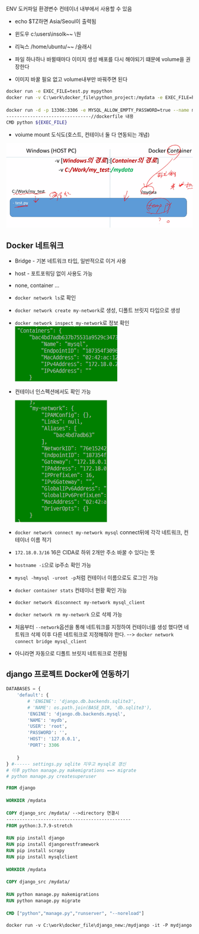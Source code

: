 ENV 도커파일 환경변수 컨테이너 내부에서 사용할 수 있음

- echo $TZ하면 Asia/Seoul이 출력됨

- 윈도우 c:\users\insolk~~ \원
- 리눅스 /home/ubuntu/~~ /슬래시

- 파일 하나하나 바뀔때마다 이미지 생성 배포를 다시 해야되기 떄문에 volume을 권장한다
- 이미지 바꿀 필요 없고  volume내부만 바꿔주면 된다

```sh
docker run -e EXEC_FILE=test.py mypython
docker run -v C:\work\docker_file\python_project:/mydata -e EXEC_FILE=hello.py mypython ---> 볼륨 마운트와 동적 실행 동시 커맨드

docker run -d -p 13306:3306 -e MYSQL_ALLOW_EMPTY_PASSWORD=true --name mysql_client --network my-network mysql:5.7
--------------------------------//dockerfile 내용
CMD python ${EXEC_FILE}
```

- voiume mount 도식도(호스트, 컨테이너 둘 다 연동되는 개념)

![image-20210209104229391](img.assets/image-20210209104229391.png)

## Docker  네트워크

- Bridge - 기본 네트워크 타입, 일반적으로 이거 사용

- host - 포트포워딩 없이 사용도 가능

- none, container ...

- `docker network ls`로 확인

- `docker network create my-network`로 생성, 디폴트 브릿지 타입으로 생성

- `docker network inspect my-network`로 정보 확인 ![image-20210209112605840](img.assets/image-20210209112605840.png)

- 컨테이너 인스펙션에서도 확인 가능

  ![image-20210209112649831](img.assets/image-20210209112649831.png)

- `docker network connect my-network mysql` connect뒤에 각각 네트워크, 컨테이너 이름 적기

- `172.18.0.3/16` 16은 CIDA로 하위 2개만 주소 바꿀 수 있다는 뜻

- `hostname -i`으로 ip주소 확인 가능

- `mysql -hmysql -uroot -p`처럼 컨테이너 이름으로도 로그인 가능

- `docker container stats` 컨테이너 현황 확인 가능
- `docker network disconnect my-network mysql_client`
- `docker network rm my-network` 으로 삭제 가능
- 처음부터 `--network`옵션을 통해 네트워크를 지정하여 컨테이너를 생성 했다면 네트워크 삭제 이후 다른 네트워크로 지정해줘야 한다. --> `docker network connect bridge mysql_client`
- 아니라면 자동으로 디폴트 브릿지 네트워크로 전환됨



## django 프로젝트 Docker에 연동하기

```python
DATABASES = {
    'default': {
        # 'ENGINE': 'django.db.backends.sqlite3',
        # 'NAME': os.path.join(BASE_DIR, 'db.sqlite3'),
        'ENGINE': 'django.db.backends.mysql',
        'NAME': 'mydb',
        'USER': 'root',
        'PASSWORD': '',
        'HOST': '127.0.0.1',
        'PORT': 3306

    }
} #------ settings.py sqlite 지우고 mysql로 갱신
# 이후 python manage.py makemigrations ==> migrate
# python manage.py createsuperuser
```

```dockerfile
FROM django

WORKDIR /mydata

COPY django_src /mydata/ -->directory 연결시
-----------------------------------------------
FROM python:3.7.9-stretch

RUN pip install django
RUN pip install djangorestframework
RUN pip install scrapy
RUN pip install mysqlclient

WORKDIR /mydata

COPY django_src /mydata/

RUN python manage.py makemigrations
RUN python manage.py migrate

CMD ["python","manage.py","runserver", "--noreload"]
```

`docker run -v C:\work\docker_file\django_new:/mydjango -it -P mydjango`